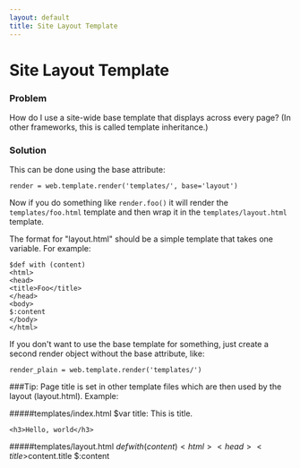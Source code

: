 ```yaml
---
layout: default
title: Site Layout Template
---
```


# Site Layout Template

### Problem

How do I use a site-wide base template that displays across every page? (In other frameworks, this is called template inheritance.)

### Solution

This can be done using the base attribute:
    
    render = web.template.render('templates/', base='layout')
    
Now if you do something like `render.foo()` it will render the `templates/foo.html` template and then wrap it in the `templates/layout.html` template.

The format for "layout.html" should be a simple template that takes one variable.  For example:

    $def with (content)
    <html>
    <head>
    <title>Foo</title>
    </head>
    <body>
    $:content
    </body>
    </html>

If you don't want to use the base template for something, just create a second render object without the base attribute, like:

    render_plain = web.template.render('templates/')
    
###Tip: Page title is set in other template files which are then used by the layout (layout.html). Example:

#####templates/index.html
    $var title: This is title.

    <h3>Hello, world</h3>

#####templates/layout.html
    $def with (content)
    <html>
    <head>
    <title>$content.title</title>
    </head>
    <body>
    $:content
    </body>
    </html>